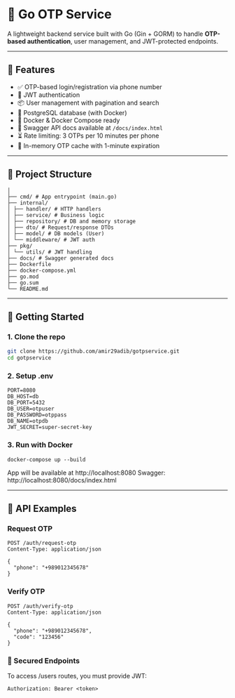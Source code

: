 # 📲 Go OTP Service

A lightweight backend service built with Go (Gin + GORM) to handle **OTP-based authentication**, user management, and JWT-protected endpoints.

---

## 🔧 Features

- ✅ OTP-based login/registration via phone number
- 🔐 JWT authentication
- 📦 User management with pagination and search
- 🧱 PostgreSQL database (with Docker)
- 🐳 Docker & Docker Compose ready
- 📝 Swagger API docs available at `/docs/index.html`
- ⏳ Rate limiting: 3 OTPs per 10 minutes per phone
- 🧠 In-memory OTP cache with 1-minute expiration

---

## 📁 Project Structure

```
│
├── cmd/ # App entrypoint (main.go)
├── internal/
│ ├── handler/ # HTTP handlers
│ ├── service/ # Business logic
│ ├── repository/ # DB and memory storage
│ ├── dto/ # Request/response DTOs
│ ├── model/ # DB models (User)
│ └── middleware/ # JWT auth
├── pkg/
│ └── utils/ # JWT handling
├── docs/ # Swagger generated docs
├── Dockerfile
├── docker-compose.yml
├── go.mod
├── go.sum
└── README.md
```

---

## 🚀 Getting Started

### 1. Clone the repo

```bash
git clone https://github.com/amir29adib/gotpservice.git
cd gotpservice
```

### 2. Setup .env

```
PORT=8080
DB_HOST=db
DB_PORT=5432
DB_USER=otpuser
DB_PASSWORD=otppass
DB_NAME=otpdb
JWT_SECRET=super-secret-key
```

### 3. Run with Docker

```
docker-compose up --build
```

App will be available at http://localhost:8080
Swagger: http://localhost:8080/docs/index.html


---


## 🧪 API Examples

### Request OTP
```
POST /auth/request-otp
Content-Type: application/json

{
  "phone": "+989012345678"
}
```

### Verify OTP
```
POST /auth/verify-otp
Content-Type: application/json

{
  "phone": "+989012345678",
  "code": "123456"
}
```


### 🔐 Secured Endpoints

To access /users routes, you must provide JWT:
```
Authorization: Bearer <token>
```
